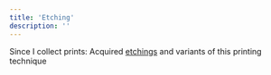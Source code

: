 ```yaml
---
title: 'Etching'
description: ''
---
```


Since I collect prints: Acquired [etchings](https://en.wikipedia.org/wiki/Etching) and variants of this printing technique
